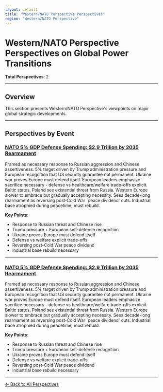 ```yaml
---
layout: default
title: "Western/NATO Perspective Perspectives"
region: "Western/NATO Perspective"
---
```


# Western/NATO Perspective Perspectives on Global Power Transitions

**Total Perspectives**: 2

---

## Overview

This section presents Western/NATO Perspective's viewpoints on major global strategic developments.

---

## Perspectives by Event

### [NATO 5% GDP Defense Spending: $2.9 Trillion by 2035 Rearmament](/events/nato-5-gdp-defense-spending-29-trillion-by-2035-rearmament)

Framed as necessary response to Russian aggression and Chinese assertiveness. 5% target driven by Trump administration pressure and European recognition that US security guarantee not permanent. Ukraine war proves Europe must defend itself. European leaders emphasize sacrifice necessary - defense vs healthcare/welfare trade-offs explicit. Baltic states, Poland see existential threat from Russia. Western Europe slower to embrace but gradually accepting necessity. Sees decade-long rearmament as reversing post-Cold War 'peace dividend' cuts. Industrial base atrophied during peacetime, must rebuild.

**Key Points**:
- Response to Russian threat and Chinese rise
- Trump pressure + European self-defense recognition
- Ukraine proves Europe must defend itself
- Defense vs welfare explicit trade-offs
- Reversing post-Cold War peace dividend
- Industrial base rebuild necessary

---

### [NATO 5% GDP Defense Spending: $2.9 Trillion by 2035 Rearmament](/events/nato-5-gdp-defense-spending-29-trillion-by-2035-rearmament)

Framed as necessary response to Russian aggression and Chinese assertiveness. 5% target driven by Trump administration pressure and European recognition that US security guarantee not permanent. Ukraine war proves Europe must defend itself. European leaders emphasize sacrifice necessary - defense vs healthcare/welfare trade-offs explicit. Baltic states, Poland see existential threat from Russia. Western Europe slower to embrace but gradually accepting necessity. Sees decade-long rearmament as reversing post-Cold War 'peace dividend' cuts. Industrial base atrophied during peacetime, must rebuild.

**Key Points**:
- Response to Russian threat and Chinese rise
- Trump pressure + European self-defense recognition
- Ukraine proves Europe must defend itself
- Defense vs welfare explicit trade-offs
- Reversing post-Cold War peace dividend
- Industrial base rebuild necessary

---


[← Back to All Perspectives](/perspectives/)
